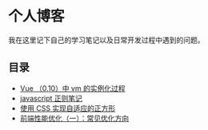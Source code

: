 # 个人博客

我在这里记下自己的学习笔记以及日常开发过程中遇到的问题。

## 目录

- [Vue （0.10）中 vm 的实例化过程](https://github.com/zsjie/blog/issues/1)
- [javascript 正则笔记](https://github.com/zsjie/blog/issues/2)
- [使用 CSS 实现自适应的正方形](https://github.com/zsjie/blog/issues/3)
- [前端性能优化（一）：常见优化方向](https://github.com/zsjie/blog/issues/4)

